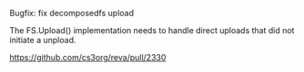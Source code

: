 Bugfix: fix decomposedfs upload

The FS.Upload() implementation needs to handle direct uploads that did not initiate a unpload.

https://github.com/cs3org/reva/pull/2330